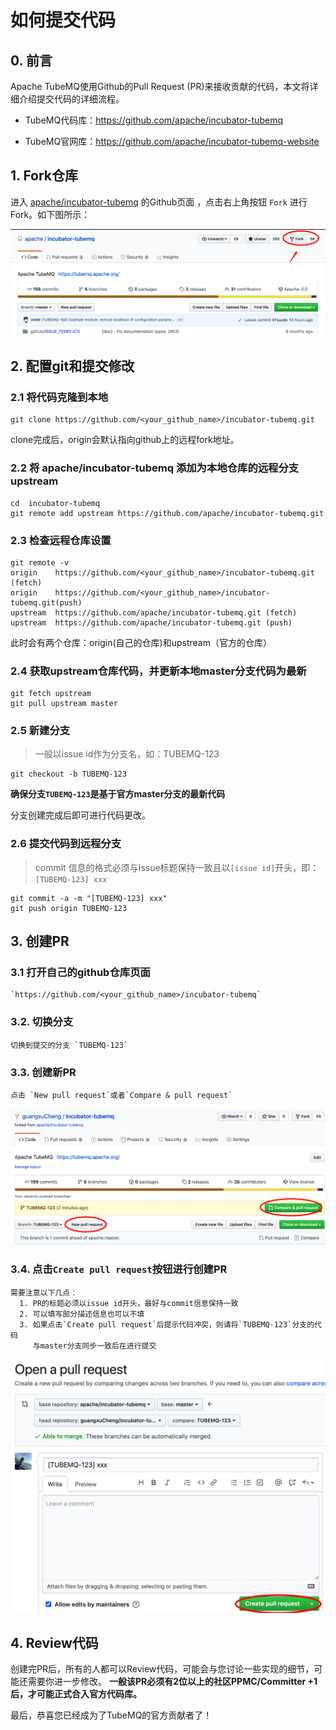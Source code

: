 # 如何提交代码

## 0. 前言
Apache TubeMQ使用Github的Pull Request (PR)来接收贡献的代码，本文将详细介绍提交代码的详细流程。

- TubeMQ代码库：https://github.com/apache/incubator-tubemq

- TubeMQ官网库：https://github.com/apache/incubator-tubemq-website

## 1. Fork仓库

进入 [apache/incubator-tubemq](https://github.com/apache/incubator-tubemq) 的Github页面 ，点击右上角按钮 `Fork` 进行 Fork。如下图所示：

![](../img/development/github_fork_repository.png)

## 2. 配置git和提交修改

### 2.1 将代码克隆到本地
```shell
git clone https://github.com/<your_github_name>/incubator-tubemq.git
```
clone完成后，origin会默认指向github上的远程fork地址。

### 2.2 将 apache/incubator-tubemq 添加为本地仓库的远程分支upstream
```shell
cd  incubator-tubemq
git remote add upstream https://github.com/apache/incubator-tubemq.git
```
### 2.3 检查远程仓库设置
```shell
git remote -v
origin    https://github.com/<your_github_name>/incubator-tubemq.git (fetch)
origin    https://github.com/<your_github_name>/incubator-tubemq.git(push)
upstream  https://github.com/apache/incubator-tubemq.git (fetch)
upstream  https://github.com/apache/incubator-tubemq.git (push)
```
此时会有两个仓库：origin(自己的仓库)和upstream（官方的仓库）

### 2.4 获取upstream仓库代码，并更新本地master分支代码为最新
```shell
git fetch upstream
git pull upstream master
```
### 2.5 新建分支
> 一般以issue id作为分支名，如：TUBEMQ-123
```shell
git checkout -b TUBEMQ-123
```
**确保分支`TUBEMQ-123`是基于官方master分支的最新代码**

分支创建完成后即可进行代码更改。

### 2.6 提交代码到远程分支
> commit 信息的格式必须与Issue标题保持一致且以`[issue id]`开头，即：`[TUBEMQ-123] xxx`
```shell
git commit -a -m "[TUBEMQ-123] xxx"
git push origin TUBEMQ-123
```
## 3. 创建PR
### 3.1 打开自己的github仓库页面
    `https://github.com/<your_github_name>/incubator-tubemq`
### 3.2. 切换分支
    切换到提交的分支 `TUBEMQ-123`
### 3.3. 创建新PR
    点击 `New pull request`或者`Compare & pull request`
![](../img/development/new_pull_request.png)
### 3.4. 点击`Create pull request`按钮进行创建PR
    需要注意以下几点：
      1. PR的标题必须以issue id开头，最好与commit信息保持一致
      2. 可以填写部分描述信息也可以不填
      3. 如果点击`Create pull request`后提示代码冲突，则请将`TUBEMQ-123`分支的代码
         与master分支同步一致后在进行提交

![](../img/development/create_pull_request.png)

## 4. Review代码
创建完PR后，所有的人都可以Review代码，可能会与您讨论一些实现的细节，可能还需要你进一步修改。
**一般该PR必须有2位以上的社区PPMC/Committer +1后，才可能正式合入官方代码库。**

最后，恭喜您已经成为了TubeMQ的官方贡献者了！
